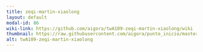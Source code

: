 ```yaml
---
title: zeqi-martin-xiaolong
layout: default
modal-id: 86
wiki-link: https://github.com/aigora/twA109-zeqi-martin-xiaolong/wiki
thumbnail: https://raw.githubusercontent.com/aigora/punto_inicio/master/Logo.png
alt: twA109-zeqi-martin-xiaolong
---
```

